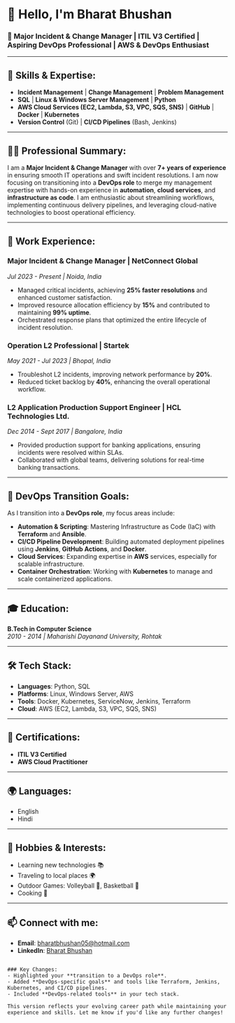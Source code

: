# 👋 Hello, I'm Bharat Bhushan

### 🚀 Major Incident & Change Manager | ITIL V3 Certified | Aspiring DevOps Professional | AWS & DevOps Enthusiast

---

## 🔧 **Skills & Expertise**:
- **Incident Management** | **Change Management** | **Problem Management**
- **SQL** | **Linux & Windows Server Management** | **Python**
- **AWS Cloud Services (EC2, Lambda, S3, VPC, SQS, SNS)** | **GitHub** | **Docker** | **Kubernetes**
- **Version Control** (Git) | **CI/CD Pipelines** (Bash, Jenkins)

---

## 👨‍💻 **Professional Summary**:
I am a **Major Incident & Change Manager** with over **7+ years of experience** in ensuring smooth IT operations and swift incident resolutions. I am now focusing on transitioning into a **DevOps role** to merge my management expertise with hands-on experience in **automation**, **cloud services**, and **infrastructure as code**. I am enthusiastic about streamlining workflows, implementing continuous delivery pipelines, and leveraging cloud-native technologies to boost operational efficiency.

---

## 💼 **Work Experience**:

### **Major Incident & Change Manager | NetConnect Global**  
*Jul 2023 - Present | Noida, India*  
- Managed critical incidents, achieving **25% faster resolutions** and enhanced customer satisfaction.
- Improved resource allocation efficiency by **15%** and contributed to maintaining **99% uptime**.
- Orchestrated response plans that optimized the entire lifecycle of incident resolution.

### **Operation L2 Professional | Startek**  
*May 2021 - Jul 2023 | Bhopal, India*  
- Troubleshot L2 incidents, improving network performance by **20%**.
- Reduced ticket backlog by **40%**, enhancing the overall operational workflow.

### **L2 Application Production Support Engineer | HCL Technologies Ltd.**  
*Dec 2014 - Sept 2017 | Bangalore, India*  
- Provided production support for banking applications, ensuring incidents were resolved within SLAs.
- Collaborated with global teams, delivering solutions for real-time banking transactions.

---

## 🎯 **DevOps Transition Goals**:
As I transition into a **DevOps role**, my focus areas include:
- **Automation & Scripting**: Mastering Infrastructure as Code (IaC) with **Terraform** and **Ansible**.
- **CI/CD Pipeline Development**: Building automated deployment pipelines using **Jenkins**, **GitHub Actions**, and **Docker**.
- **Cloud Services**: Expanding expertise in **AWS** services, especially for scalable infrastructure.
- **Container Orchestration**: Working with **Kubernetes** to manage and scale containerized applications.
  
---

## 🎓 **Education**:
**B.Tech in Computer Science**  
*2010 - 2014 | Maharishi Dayanand University, Rohtak*

---

## 🛠 **Tech Stack**:
- **Languages**: Python, SQL
- **Platforms**: Linux, Windows Server, AWS
- **Tools**: Docker, Kubernetes, ServiceNow, Jenkins, Terraform
- **Cloud**: AWS (EC2, Lambda, S3, VPC, SQS, SNS)

---

## 📜 **Certifications**:
- **ITIL V3 Certified**
- **AWS Cloud Practitioner**

---

## 🌍 **Languages**:
- English
- Hindi

---

## 🎯 **Hobbies & Interests**:
- Learning new technologies 📚
- Traveling to local places 🌍
- Outdoor Games: Volleyball 🏐, Basketball 🏀
- Cooking 🍳

---

## 📫 **Connect with me**:
- **Email**: bharatbhushan05@hotmail.com
- **LinkedIn**: [Bharat Bhushan](https://www.linkedin.com/in/bharatbhushan)  
```

### Key Changes:
- Highlighted your **transition to a DevOps role**.
- Added **DevOps-specific goals** and tools like Terraform, Jenkins, Kubernetes, and CI/CD pipelines.
- Included **DevOps-related tools** in your tech stack.

This version reflects your evolving career path while maintaining your experience and skills. Let me know if you'd like any further changes!
